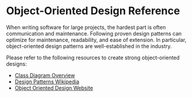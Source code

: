 # Object-Oriented Design Reference

When writing software for large projects, the hardest part is often communication and maintenance.
Following proven design patterns can optimize for maintenance, readability, and ease of extension.
In particular, object-oriented design patterns are well-established in the industry.

Please refer to the following resources to create strong object-oriented designs:

* [Class Diagram Overview](http://www.agilemodeling.com/artifacts/classDiagram.htm)
* [Design Patterns Wikipedia](https://en.wikipedia.org/wiki/Design_Patterns)
* [Object Oriented Design Website](https://www.oodesign.com/)
